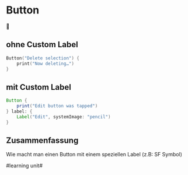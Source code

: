 # Button
🧩

## ohne Custom Label
```swift
Button("Delete selection") {
    print("Now deleting…")
}
```

## mit Custom Label

```java
Button {
    print("Edit button was tapped")
} label: {
    Label("Edit", systemImage: "pencil")
}
```

## Zusammenfassung
Wie macht man einen Button mit einem speziellen Label (z.B: SF Symbol) 

#learning unit#